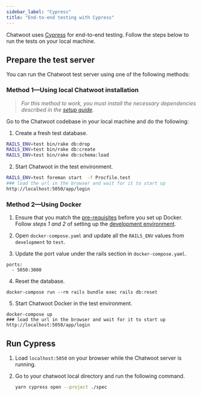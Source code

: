 ```yaml
---
sidebar_label: "Cypress"
title: "End-to-end testing with Cypress"
---
```


Chatwoot uses [Cypress](https://www.cypress.io/) for end-to-end testing. Follow the steps below to run the tests on your local machine.

## Prepare the test server

You can run the Chatwoot test server using one of the following methods:

### Method 1—Using local Chatwoot installation

> _For this method to work, you must install the necessary dependencies described in the [setup guide](/docs/contributing-guide/project-setup)._

Go to the Chatwoot codebase in your local machine and do the following:

1. Create a fresh test database.

  ```bash
  RAILS_ENV=test bin/rake db:drop
  RAILS_ENV=test bin/rake db:create
  RAILS_ENV=test bin/rake db:schema:load
  ```

2. Start Chatwoot in the test environment.

  ```bash
  RAILS_ENV=test foreman start  -f Procfile.test
  ### load the url in the browser and wait for it to start up
  http://localhost:5050/app/login
  ```


### Method 2—Using Docker

1. Ensure that you match the [pre-requisites](/docs/contributing-guide/environment-setup/docker#pre-requisites) before you set up Docker. Follow _steps 1 and 2_ of setting up the [development environment](/docs/contributing-guide/environment-setup/docker#development-environment).

2. Open `docker-compose.yaml` and update all the `RAILS_ENV` values from `development` to `test`.

3. Update the port value under the rails section in `docker-compose.yaml`.

  ```
  ports:
    - 5050:3000
  ```

4. Reset the database.

  ```
  docker-compose run --rm rails bundle exec rails db:reset
  ```

5. Start Chatwoot Docker in the test environment.

  ```
  docker-compose up
  ### load the url in the browser and wait for it to start up
  http://localhost:5050/app/login
  ```

## Run Cypress

1. Load `localhost:5050` on your browser while the Chatwoot server is running.

2. Go to your chatwoot local directory and run the following command.
    
    ```bash
    yarn cypress open --project ./spec
    ```
